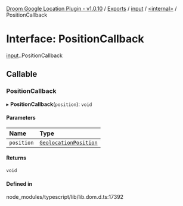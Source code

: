 [Droom Google Location Plugin - v1.0.10](../README.md) / [Exports](../modules.md) / [input](../modules/input.md) / [<internal\>](../modules/input._internal_.md) / PositionCallback

# Interface: PositionCallback

[input](../modules/input.md).[<internal>](../modules/input._internal_.md).PositionCallback

## Callable

### PositionCallback

▸ **PositionCallback**(`position`): `void`

#### Parameters

| Name | Type |
| :------ | :------ |
| `position` | [`GeolocationPosition`](../modules/input._internal_.md#geolocationposition) |

#### Returns

`void`

#### Defined in

node_modules/typescript/lib/lib.dom.d.ts:17392
